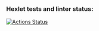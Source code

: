 ### Hexlet tests and linter status:
[![Actions Status](https://github.com/Holedesu/frontend-project-44/workflows/hexlet-check/badge.svg)](https://github.com/Holedesu/frontend-project-44/actions)